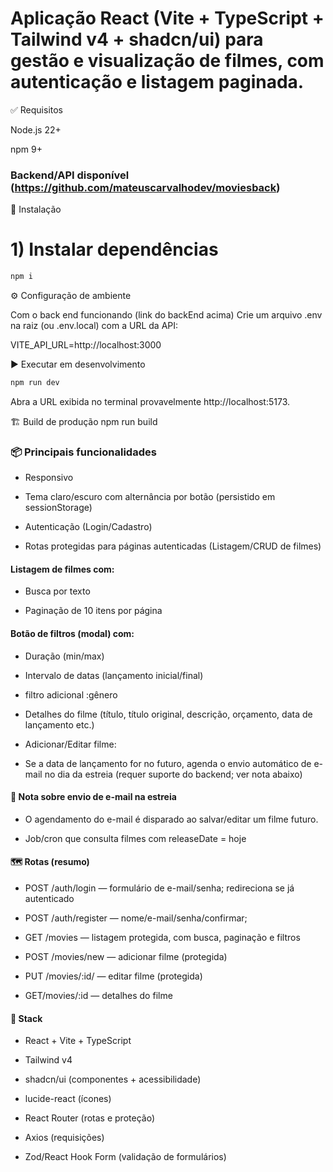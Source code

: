 # Aplicação React (Vite + TypeScript + Tailwind v4 + shadcn/ui) para gestão e visualização de filmes, com autenticação e listagem paginada.

✅ Requisitos

Node.js 22+

npm 9+

### Backend/API disponível (https://github.com/mateuscarvalhodev/moviesback)

🚀 Instalação

# 1) Instalar dependências

```bash
npm i
```

⚙️ Configuração de ambiente

Com o back end funcionando (link do backEnd acima) Crie um arquivo .env na raiz (ou .env.local) com a URL da API:

VITE_API_URL=http://localhost:3000

▶️ Executar em desenvolvimento

```bash
npm run dev
```

Abra a URL exibida no terminal provavelmente http://localhost:5173.

🏗️ Build de produção
npm run build

### 📦 Principais funcionalidades

- Responsivo

- Tema claro/escuro com alternância por botão (persistido em sessionStorage)

- Autenticação (Login/Cadastro)

- Rotas protegidas para páginas autenticadas (Listagem/CRUD de filmes)

#### Listagem de filmes com:

- Busca por texto

- Paginação de 10 itens por página

#### Botão de filtros (modal) com:

- Duração (min/max)

- Intervalo de datas (lançamento inicial/final)

- filtro adicional :gênero

- Detalhes do filme (título, título original, descrição, orçamento, data de lançamento etc.)

- Adicionar/Editar filme:

- Se a data de lançamento for no futuro, agenda o envio automático de e-mail no dia da estreia (requer suporte do backend; ver nota abaixo)

#### 📨 Nota sobre envio de e-mail na estreia

- O agendamento do e-mail é disparado ao salvar/editar um filme futuro.

- Job/cron que consulta filmes com releaseDate = hoje

#### 🗺️ Rotas (resumo)

- POST /auth/login — formulário de e-mail/senha; redireciona se já autenticado

- POST /auth/register — nome/e-mail/senha/confirmar;

- GET /movies — listagem protegida, com busca, paginação e filtros

- POST /movies/new — adicionar filme (protegida)

- PUT /movies/:id/ — editar filme (protegida)

- GET/movies/:id — detalhes do filme

#### 🧩 Stack

- React + Vite + TypeScript

- Tailwind v4

- shadcn/ui (componentes + acessibilidade)

- lucide-react (ícones)

- React Router (rotas e proteção)

- Axios (requisições)

- Zod/React Hook Form (validação de formulários)
